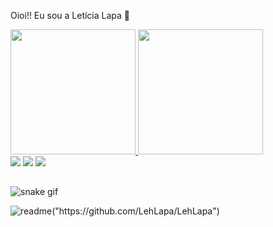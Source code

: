 Oioi!! Eu sou a Letícia Lapa 👋
<div>
  <a href="https://github.com/LehLapa">
  <img height="200em" src="https://github-readme-stats.vercel.app/api?username=LehLapa&show_icons=true&theme=midnight-purple&include_all_commits=tru&count_private+true"/>
  <img height="200em" src="https://github-readme-stats.vercel.app/api/top-langs/?username=LehLapa&layout=donut-vertical&theme=midnight-purple"/>
</div>
<div>
  <a href="https://www.instagram.com/whoislapa_/ target="_blanck"> <img src="https://img.shields.io/badge/Instagram-E4405F?style=for-the-badge&logo=instagram&logoColor=white"></a>
  <a href="leticiadalapa@gmail.com"> <img src="https://img.shields.io/badge/Gmail-D14836?style=for-the-badge&logo=gmail&logoColor=white" target="_blanck"></a>
  <a href="https://www.linkedin.com/in/letícia-lapa-2710b6280/" target="_blanck"> <img src="https://img.shields.io/badge/LinkedIn-0077B5?style=for-the-badge&logo=linkedin&logoColor=white"></a>
</div>
    
## 
![snake gif](https://github.com/LehLapa/LehLapa/blob/output/github-contribution-grid-snake.svg)

![readme]("https://github-readme-stats.verce1.app/api/pin/?username=LehLapa&repo=LehLapa&theme=midnight-purple")("https://github.com/LehLapa/LehLapa")
